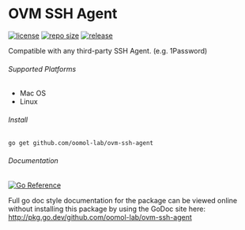 # OVM SSH Agent

[![license]](https://github.com/oomol-lab/ovm-ssh-agent/blob/main/LICENSE) [![repo size]](https://github.com/oomol-lab/ovm-ssh-agent) [![release]](https://github.com/oomol-lab/ovm-ssh-agent/releases/latest)

Compatible with any third-party SSH Agent. (e.g. 1Password)

###### Supported Platforms

- Mac OS
- Linux


###### Install

```shell
go get github.com/oomol-lab/ovm-ssh-agent
```

###### Documentation

[![Go Reference](https://pkg.go.dev/badge/github.com/oomol-lab/ovm-ssh-agent.svg)](https://pkg.go.dev/github.com/oomol-lab/ovm-ssh-agent)

Full go doc style documentation for the package can be viewed online without installing this package by using the GoDoc site here: http://pkg.go.dev/github.com/oomol-lab/ovm-ssh-agent


[license]: https://img.shields.io/github/license/oomol-lab/ovm-ssh-agent?style=flat-square&color=9cf
[repo size]: https://img.shields.io/github/repo-size/oomol-lab/ovm-ssh-agent?style=flat-square&color=9cf
[release]: https://img.shields.io/github/v/release/oomol-lab/ovm-ssh-agent?style=flat-square&color=9cf